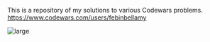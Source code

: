 This is a repository of my solutions to various Codewars problems. https://www.codewars.com/users/febinbellamy

![large](https://user-images.githubusercontent.com/89381034/214430479-73bc2591-7a80-4330-b8ac-6e05ff25e6d7.svg)
